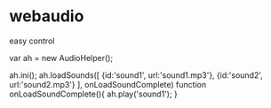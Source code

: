 # webaudio
easy control

var ah = new AudioHelper();

ah.ini();
ah.loadSounds([
		{id:'sound1', url:'sound1.mp3'},
		{id:'sound2', url:'sound2.mp3'}
	], onLoadSoundComplete)
function onLoadSoundComplete(){
       ah.play('sound1');
}
